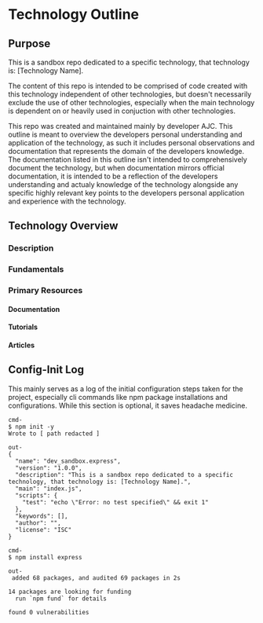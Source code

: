 # Technology Outline

## Purpose

This is a sandbox repo dedicated to a specific technology, that technology is: [Technology Name].

The content of this repo is intended to be comprised of code created with this technology independent of other technologies, but doesn't necessarily exclude the use of other technologies, especially when the main technology is dependent on or heavily used in conjuction with other technologies.

This repo was created and maintained mainly by developer AJC. This outline is meant to overview the developers personal understanding and application of the technology, as such it includes personal observations and documentation that represents the domain of the developers knowledge. The documentation listed in this outline isn't intended to comprehensively document the technology, but when documentation mirrors official documentation, it is intended to be a reflection of the developers understanding and actualy knowledge of the technology alongside any specific highly relevant key points to the developers personal application and experience with the technology.

## Technology Overview

### Description

### Fundamentals

### Primary Resources

#### Documentation

#### Tutorials

#### Articles

## Config-Init Log

This mainly serves as a log of the initial configuration steps taken for the project, especially cli commands like npm package installations and configurations. While this section is optional, it saves headache medicine.

```
cmd-
$ npm init -y
Wrote to [ path redacted ]

out-
{
  "name": "dev_sandbox.express",
  "version": "1.0.0",
  "description": "This is a sandbox repo dedicated to a specific technology, that technology is: [Technology Name].",
  "main": "index.js",
  "scripts": {
    "test": "echo \"Error: no test specified\" && exit 1"
  },
  "keywords": [],
  "author": "",
  "license": "ISC"
}

cmd-
$ npm install express

out-
 added 68 packages, and audited 69 packages in 2s

14 packages are looking for funding
  run `npm fund` for details

found 0 vulnerabilities
```